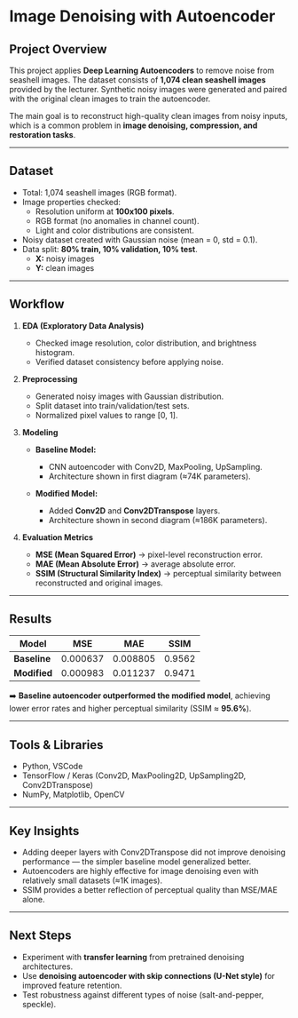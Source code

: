 # Image Denoising with Autoencoder  
## Project Overview  
This project applies **Deep Learning Autoencoders** to remove noise from seashell images. The dataset consists of **1,074 clean seashell images** provided by the lecturer. Synthetic noisy images were generated and paired with the original clean images to train the autoencoder.  

The main goal is to reconstruct high-quality clean images from noisy inputs, which is a common problem in **image denoising, compression, and restoration tasks**.  

---

## Dataset  
- Total: 1,074 seashell images (RGB format).  
- Image properties checked:  
  - Resolution uniform at **100x100 pixels**.  
  - RGB format (no anomalies in channel count).  
  - Light and color distributions are consistent.  
- Noisy dataset created with Gaussian noise (mean = 0, std = 0.1).  
- Data split: **80% train, 10% validation, 10% test**.  
  - **X:** noisy images  
  - **Y:** clean images  

---

## Workflow  
1. **EDA (Exploratory Data Analysis)**  
   - Checked image resolution, color distribution, and brightness histogram.  
   - Verified dataset consistency before applying noise.  

2. **Preprocessing**  
   - Generated noisy images with Gaussian distribution.  
   - Split dataset into train/validation/test sets.  
   - Normalized pixel values to range [0, 1].  

3. **Modeling**  
   - **Baseline Model:**  
     - CNN autoencoder with Conv2D, MaxPooling, UpSampling.  
     - Architecture shown in first diagram (≈74K parameters).  

   - **Modified Model:**  
     - Added **Conv2D** and **Conv2DTranspose** layers.  
     - Architecture shown in second diagram (≈186K parameters).  

4. **Evaluation Metrics**  
   - **MSE (Mean Squared Error)** → pixel-level reconstruction error.  
   - **MAE (Mean Absolute Error)** → average absolute error.  
   - **SSIM (Structural Similarity Index)** → perceptual similarity between reconstructed and original images.  

---

## Results  

| Model          | MSE      | MAE      | SSIM   |
|----------------|----------|----------|--------|
| **Baseline**   | 0.000637 | 0.008805 | 0.9562 |
| **Modified**   | 0.000983 | 0.011237 | 0.9471 |

➡️ **Baseline autoencoder outperformed the modified model**, achieving lower error rates and higher perceptual similarity (SSIM ≈ **95.6%**).  

---

## Tools & Libraries  
- Python, VSCode  
- TensorFlow / Keras (Conv2D, MaxPooling2D, UpSampling2D, Conv2DTranspose)  
- NumPy, Matplotlib, OpenCV  

---

## Key Insights  
- Adding deeper layers with Conv2DTranspose did not improve denoising performance — the simpler baseline model generalized better.  
- Autoencoders are highly effective for image denoising even with relatively small datasets (≈1K images).  
- SSIM provides a better reflection of perceptual quality than MSE/MAE alone.  

---

## Next Steps  
- Experiment with **transfer learning** from pretrained denoising architectures.  
- Use **denoising autoencoder with skip connections (U-Net style)** for improved feature retention.  
- Test robustness against different types of noise (salt-and-pepper, speckle).  
